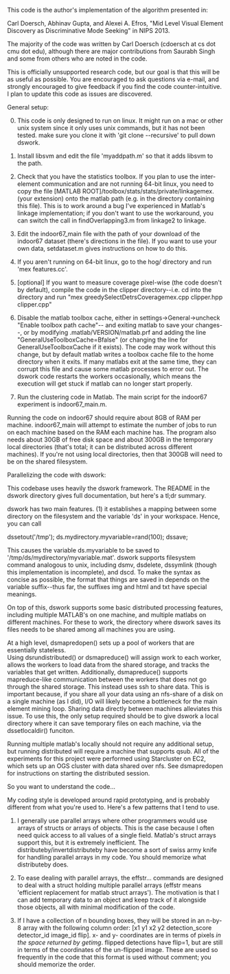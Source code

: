 This code is the author's implementation of the algorithm presented in:

Carl Doersch, Abhinav Gupta, and Alexei A. Efros, "Mid Level Visual Element 
Discovery as Discriminative Mode Seeking" in NIPS 2013.

The majority of the code was written by Carl Doersch (cdoersch at cs dot cmu dot edu),
although there are major contributions from Saurabh Singh and some from others who
are noted in the code.

This is officially unsupported research code, but our goal is that this will be
as useful as possible.  You are encouraged to ask questions via e-mail,
and strongly encouraged to give feedback if you find the code 
counter-intuitive.  I plan to update this code as issues are discovered.

General setup:

0) This code is only designed to run on linux.  It might run on a mac or other
   unix system since it only  uses unix commands, but it has not been tested.
   make sure you clone it with 'git clone --recursive' to pull down dswork.

1) Install libsvm and edit the file 'myaddpath.m' so that it adds libsvm to the path.

2) Check that you have the statistics toolbox.  If you plan to use the inter-element
   communication and are not running 64-bit linux, you need to copy the file
   [MATLAB ROOT]/toolbox/stats/stats/private/linkagemex.(your extension)
   onto the matlab path (e.g. in the directory containing this file).  This is to
   work around a bug I've experienced in Matlab's linkage implementation; if 
   you don't want to use the workaround, you can switch the call in findOverlapping3.m
   from linkage2 to linkage.

3) Edit the indoor67_main file with the path of your download of the indoor67 dataset
   (there's directions in the file).  If you want to use your own data, setdataset.m gives 
   instructions on how to do this.

4) If you aren't running on 64-bit linux, go to the hog/ directory
   and run 'mex features.cc'.

5) [optional] If you want to measure coverage pixel-wise (the code doesn't by default), compile
   the code in the clipper directory--i.e. cd into the directory and run
   "mex greedySelectDetrsCoveragemex.cpp clipper.hpp clipper.cpp"

6) Disable the matlab toolbox cache, either in settings->General->uncheck "Enable toolbox path cache"--
   and exiting matlab to save your changes--,
   or by modifying .matlab/VERSION/matlab.prf and adding the line "GeneralUseToolboxCache=Bfalse"
   (or changing the line for GeneralUseToolboxCache if it exists).
   The code may work without this change, but by default matlab writes a toolbox cache file
   to the home directory when it exits.  If many matlabs exit at the same time,
   they can corrupt this file and cause some matlab processes to error out.  The dswork
   code restarts the workers occasionally, which means the execution will get stuck if
   matlab can no longer start properly.

7) Run the clustering code in Matlab.  The main script for the indoor67 experiment
   is indoor67_main.m.  

Running the code on indoor67 should require about 8GB of RAM per machine.  indoor67_main
will attempt to estimate the number of jobs to run on each machine based on the RAM
each machine has.  The program also needs about 30GB of free disk space and about 300GB
in the temporary local directories (that's total; it can be distributed across different
machines).  If you're not using local directories, then that 300GB will need to be on
the shared filesystem.


Parallelizing the code with dswork:

This codebase uses heavily the dswork framework.  The README in the dswork
directory gives full documentation, but here's a tl;dr summary.  

dswork has two main features.  (1) it establishes a mapping between
some directory on the filesystem and the variable 'ds' in your
workspace.  Hence, you can call 

dssetout('/tmp');
ds.mydirectory.myvariable=rand(100);
dssave;

This causes the variable ds.myvariable to be saved to '/tmp/ds/mydirectory/myvariable.mat'.
dswork supports filesystem command analogous to unix, including dsmv, dsdelete,
dssymlink (though this implementation is incomplete), and dscd.  To make the syntax
as concise as possible, the format that things are saved in depends on the variable
suffix--thus far, the suffixes img and html and txt have special meanings.

On top of this, dswork supports some basic distributed processing features, including
multiple MATLAB's on one machine, and multiple matlabs on different machines.  For these
to work, the directory where dswork saves its files needs to be shared among all machines
you are using.

At a high level, dsmapredopen() sets up a pool of workers that are essentially stateless.  
Using dsrundistributed() or dsmapreduce() will assign work to each worker, allows the
workers to load data from the shared storage, and tracks the variables that
get written.  Additionally, dsmapreduce() supports mapreduce-like communication between
the workers that does not go through the shared storage.  This instead uses ssh to
share data.  This is important because, if you share all your data using an nfs-share 
of a disk on a single machine (as I did), I/O will likely become a bottleneck for the 
main element mining loop.  Sharing data directly between machines alleviates this
issue.  To use this, the only setup required should be to give dswork a local directory
where it can save temporary files on each machine, via the dssetlocaldir() funciton. 


Running multiple matlab's locally should not require any additional setup, but running
distributed will require a machine that supports qsub.  All of the experiments
for this project were performed using Starcluster on EC2, which sets up an
OGS cluster with data shared over nfs.  See dsmapredopen for instructions on
starting the distributed session.


So you want to understand the code...

My coding style is developed around rapid prototyping, and is probably different from
what you're used to.  Here's a few patterns that I tend to use.

1) I generally use parallel arrays where other programmers would use arrays of structs or
   arrays of objects.  This is the case because I often need quick access to all values of a single
   field.  Matlab's struct arrays support this, but it is extremely inefficient.
   The distributeby/invertdistributeby have become a sort of swiss army knife for handling
   parallel arrays in my code.  You should memorize what distributeby does.

2) To ease dealing with parallel arrays, the effstr... commands are designed to deal
   with a struct holding multiple parallel arrays (effstr means 'efficient replacement
   for matlab struct arrays').  The motivation is that I can add temporary data to an
   object and keep track of it alongside those objects, all with minimal modification
   of the code.  

3) If I have a collection of n bounding boxes, they will be stored in an n-by-8 array with
   the following column order: [x1 y1 x2 y2 detection_score detector_id image_id flip].
   x- and y- coordinates are in terms of pixels *in the space returned by getimg*.  flipped
   detections have flip=1, but are still in terms of the coordinates of the un-flipped image.
   These are used so frequently in the code that this format is used without comment; you
   should memorize the order.

